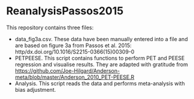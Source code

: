 # ReanalysisPassos2015
This repository contains three files:
- data_fig3a.csv. These data have been manually entered into a file and are based on figure 3a from Passos et al. 2015: http/dx.doi.org/10.1016/S2215-0366(15)00309-0
- PETPEESE. This script contains functions to perform PET and PEESE regression and visualise results. They are adapted with gratitude from https://github.com/Joe-Hilgard/Anderson-meta/blob/master/Anderson_2010_PET-PEESE.R
- Analysis. This script reads the data and performs meta-analysis with bias adjustment.
